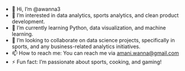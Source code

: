 - 👋 Hi, I’m @awanna3
- 👀 I’m interested in data analytics, sports analytics, and clean product development.
- 🌱 I’m currently learning Python, data visualization, and machine learning.
- 💞️ I’m looking to collaborate on data science projects, specifically in sports, and any business-related analytics initiatives.
- 📫 How to reach me: You can reach me via amani.wanna@gmail.com
- ⚡ Fun fact: I’m passionate about sports, cooking, and gaming!

<!---
awanna3/awanna3 is a ✨ special ✨ repository because its `README.md` (this file) appears on your GitHub profile.
You can click the Preview link to take a look at your changes.
--->
